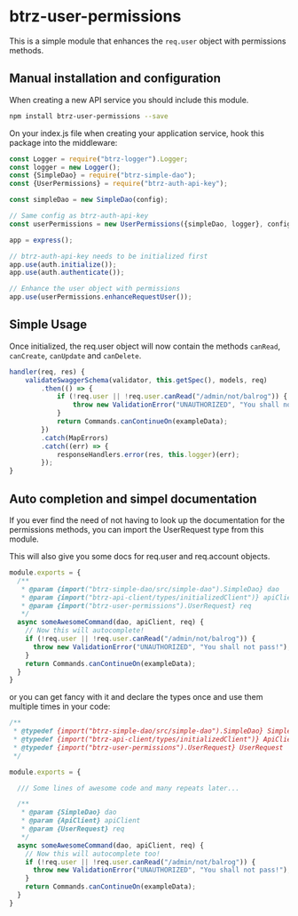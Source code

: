 # btrz-user-permissions

This is a simple module that enhances the `req.user` object with permissions methods.

## Manual installation and configuration

When creating a new API service you should include this module.
```bash
npm install btrz-user-permissions --save
```
On your index.js file when creating your application service, hook this package into the middleware:

```js
const Logger = require("btrz-logger").Logger;
const logger = new Logger();
const {SimpleDao} = require("btrz-simple-dao");
const {UserPermissions} = require("btrz-auth-api-key");

const simpleDao = new SimpleDao(config);

// Same config as btrz-auth-api-key
const userPermissions = new UserPermissions({simpleDao, logger}, config.authenticator);

app = express();

// btrz-auth-api-key needs to be initialized first
app.use(auth.initialize());
app.use(auth.authenticate());

// Enhance the user object with permissions
app.use(userPermissions.enhanceRequestUser());
```

## Simple Usage

Once initialized, the req.user object will now contain the methods `canRead`, `canCreate`, `canUpdate` and `canDelete`.

```js
handler(req, res) {
    validateSwaggerSchema(validator, this.getSpec(), models, req)
        .then(() => {
            if (!req.user || !req.user.canRead("/admin/not/balrog")) {
                throw new ValidationError("UNAUTHORIZED", "You shall not pass!");
            }
            return Commands.canContinueOn(exampleData);
        })
        .catch(MapErrors)
        .catch((err) => {
            responseHandlers.error(res, this.logger)(err);
        });
}
```

## Auto completion and simpel documentation

If you ever find the need of not having to look up the documentation for the permissions methods, you can import the UserRequest type from this module.

This will also give you some docs for req.user and req.account objects.

```js
module.exports = {
  /**
   * @param {import("btrz-simple-dao/src/simple-dao").SimpleDao} dao
   * @param {import("btrz-api-client/types/initializedClient")} apiClient
   * @param {import("btrz-user-permissions").UserRequest} req
   */
  async someAwesomeCommand(dao, apiClient, req) {
    // Now this will autocomplete!
    if (!req.user || !req.user.canRead("/admin/not/balrog")) {
      throw new ValidationError("UNAUTHORIZED", "You shall not pass!");
    }
    return Commands.canContinueOn(exampleData);
  }
}
```

or you can get fancy with it and declare the types once and use them multiple times in your code:


```js
/**
 * @typedef {import("btrz-simple-dao/src/simple-dao").SimpleDao} SimpleDao
 * @typedef {import("btrz-api-client/types/initializedClient")} ApiClient
 * @typedef {import("btrz-user-permissions").UserRequest} UserRequest
 */

module.exports = {

  /// Some lines of awesome code and many repeats later...

  /**
   * @param {SimpleDao} dao
   * @param {ApiClient} apiClient
   * @param {UserRequest} req
   */
  async someAwesomeCommand(dao, apiClient, req) {
    // Now this will autocomplete too!
    if (!req.user || !req.user.canRead("/admin/not/balrog")) {
      throw new ValidationError("UNAUTHORIZED", "You shall not pass!");
    }
    return Commands.canContinueOn(exampleData);
  }
}
```
